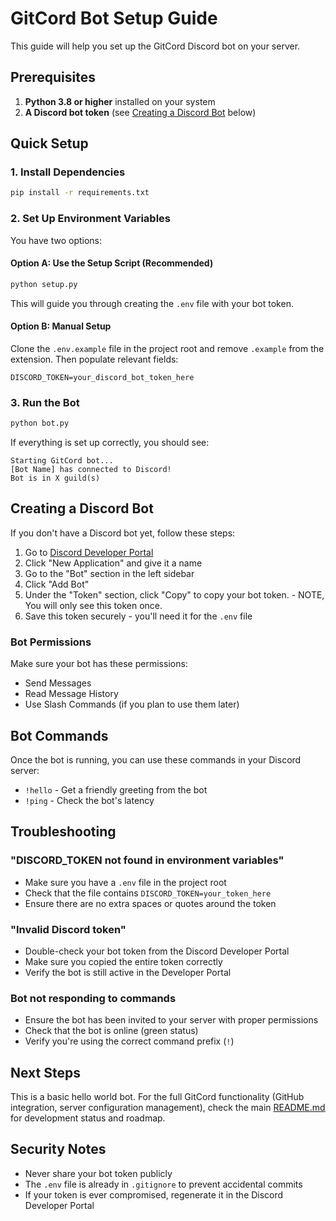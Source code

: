 # GitCord Bot Setup Guide

This guide will help you set up the GitCord Discord bot on your server.

## Prerequisites

1. **Python 3.8 or higher** installed on your system
2. **A Discord bot token** (see [Creating a Discord Bot](#creating-a-discord-bot) below)

## Quick Setup

### 1. Install Dependencies

```bash
pip install -r requirements.txt
```

### 2. Set Up Environment Variables

You have two options:

#### Option A: Use the Setup Script (Recommended)
```bash
python setup.py
```
This will guide you through creating the `.env` file with your bot token.

#### Option B: Manual Setup
Clone the `.env.example` file in the project root and remove `.example` from the extension. Then populate relevant fields:
```
DISCORD_TOKEN=your_discord_bot_token_here
```

### 3. Run the Bot

```bash
python bot.py
```

If everything is set up correctly, you should see:
```
Starting GitCord bot...
[Bot Name] has connected to Discord!
Bot is in X guild(s)
```

## Creating a Discord Bot

If you don't have a Discord bot yet, follow these steps:

1. Go to [Discord Developer Portal](https://discord.com/developers/applications)
2. Click "New Application" and give it a name
3. Go to the "Bot" section in the left sidebar
4. Click "Add Bot"
5. Under the "Token" section, click "Copy" to copy your bot token. -  NOTE, You will only see this token once. 
6. Save this token securely - you'll need it for the `.env` file

### Bot Permissions

Make sure your bot has these permissions:
- Send Messages
- Read Message History
- Use Slash Commands (if you plan to use them later)

## Bot Commands

Once the bot is running, you can use these commands in your Discord server:

- `!hello` - Get a friendly greeting from the bot
- `!ping` - Check the bot's latency

## Troubleshooting

### "DISCORD_TOKEN not found in environment variables"
- Make sure you have a `.env` file in the project root
- Check that the file contains `DISCORD_TOKEN=your_token_here`
- Ensure there are no extra spaces or quotes around the token

### "Invalid Discord token"
- Double-check your bot token from the Discord Developer Portal
- Make sure you copied the entire token correctly
- Verify the bot is still active in the Developer Portal

### Bot not responding to commands
- Ensure the bot has been invited to your server with proper permissions
- Check that the bot is online (green status)
- Verify you're using the correct command prefix (`!`)

## Next Steps

This is a basic hello world bot. For the full GitCord functionality (GitHub integration, server configuration management), check the main [README.md](README.md) for development status and roadmap.

## Security Notes

- Never share your bot token publicly
- The `.env` file is already in `.gitignore` to prevent accidental commits
- If your token is ever compromised, regenerate it in the Discord Developer Portal 